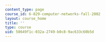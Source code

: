 ```yaml
---
content_type: page
course_id: 6-829-computer-networks-fall-2002
layout: course_home
title: ''
type: course
uid: 58649f1c-032a-2749-b0c8-9ac633c60b5d
---
```

